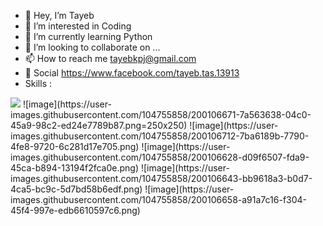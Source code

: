 - 👋 Hey, I’m Tayeb
- 👀 I’m interested in Coding
- 🌱 I’m currently learning Python
- 💞️ I’m looking to collaborate on ...
- 📫 How to reach me tayebkpj@gmail.com
- 💬 Social https://www.facebook.com/tayeb.tas.13913
- Skills :
<img src="https://user-images.githubusercontent.com/104755858/200106671-7a563638-04c0-45a9-98c2-ed24e7789b87.png">
![image](https://user-images.githubusercontent.com/104755858/200106671-7a563638-04c0-45a9-98c2-ed24e7789b87.png=250x250)
![image](https://user-images.githubusercontent.com/104755858/200106712-7ba6189b-7790-4fe8-9720-6c281d17e705.png)
![image](https://user-images.githubusercontent.com/104755858/200106628-d09f6507-fda9-45ca-b894-13194f2fca0e.png)
![image](https://user-images.githubusercontent.com/104755858/200106643-bb9618a3-b0d7-4ca5-bc9c-5d7bd58b6edf.png)
![image](https://user-images.githubusercontent.com/104755858/200106658-a91a7c16-f304-45f4-997e-edb6610597c6.png)

<!---
Tayeb-Ahmed-TAS/Tayeb-Ahmed-TAS is a ✨ special ✨ repository because its `README.md` (this file) appears on your GitHub profile.
You can click the Preview link to take a look at your changes.
--->
